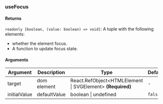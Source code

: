 ### useFocus

#### Returns
`readonly [boolean, (value: boolean) => void]`: A tuple with the following elements:
-  whether the element focus.
- A function to update focus state.

#### Arguments
|Argument|Description|Type|DefaultValue|
|---|---|---|---|
|target|dom element|React.RefObject&lt;HTMLElement \| SVGElement&gt;  **(Required)**|-|
|initialValue|defaultValue|boolean \| undefined |`false`|